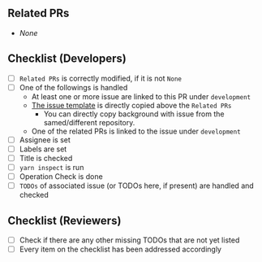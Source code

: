 ## Related PRs
- _None_

## Checklist (Developers)
- [ ] `Related PRs` is correctly modified, if it is not `None`
- [ ] One of the followings is handled
  - At least one or more issue are linked to this PR under `development`
  - [The issue template](https://github.com/ajktown/.github/blob/main/issue_template.md) is directly copied above the `Related PRs`
    - You can directly copy background with issue from the samed/different repository.
  - One of the related PRs is linked to the issue under `development`
- [ ] Assignee is set
- [ ] Labels are set
- [ ] Title is checked
- [ ] `yarn inspect` is run
- [ ] Operation Check is done
- [ ] `TODOs` of associated issue (or TODOs here, if present) are handled and checked

## Checklist (Reviewers)
- [ ] Check if there are any other missing TODOs that are not yet listed
- [ ] Every item on the checklist has been addressed accordingly
